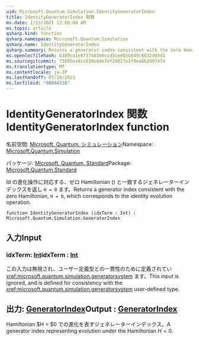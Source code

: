 ```yaml
---
uid: Microsoft.Quantum.Simulation.IdentityGeneratorIndex
title: IdentityGeneratorIndex 関数
ms.date: 1/23/2021 12:00:00 AM
ms.topic: article
qsharp.kind: function
qsharp.namespace: Microsoft.Quantum.Simulation
qsharp.name: IdentityGeneratorIndex
qsharp.summary: Returns a generator index consistent with the zero Hamiltonian, `H = 0`, which corresponds to the identity evolution operation.
ms.openlocfilehash: b389ca1e0737463e6ccd5ce885b849c6b32d65d1
ms.sourcegitcommit: 71605ea9cc630e84e7ef29027e1f0ea06299747e
ms.translationtype: MT
ms.contentlocale: ja-JP
ms.lasthandoff: 01/26/2021
ms.locfileid: "98844338"
---
```

# <a name="identitygeneratorindex-function"></a><span data-ttu-id="2181c-102">IdentityGeneratorIndex 関数</span><span class="sxs-lookup"><span data-stu-id="2181c-102">IdentityGeneratorIndex function</span></span>

<span data-ttu-id="2181c-103">名前空間: [Microsoft. Quantum. シミュレーション](xref:Microsoft.Quantum.Simulation)</span><span class="sxs-lookup"><span data-stu-id="2181c-103">Namespace: [Microsoft.Quantum.Simulation](xref:Microsoft.Quantum.Simulation)</span></span>

<span data-ttu-id="2181c-104">パッケージ: [Microsoft. Quantum. Standard](https://nuget.org/packages/Microsoft.Quantum.Standard)</span><span class="sxs-lookup"><span data-stu-id="2181c-104">Package: [Microsoft.Quantum.Standard](https://nuget.org/packages/Microsoft.Quantum.Standard)</span></span>


<span data-ttu-id="2181c-105">Id の進化操作に対応する、ゼロ Hamiltonian () と一致するジェネレーターインデックスを返し `H = 0` ます。</span><span class="sxs-lookup"><span data-stu-id="2181c-105">Returns a generator index consistent with the zero Hamiltonian, `H = 0`, which corresponds to the identity evolution operation.</span></span>

```qsharp
function IdentityGeneratorIndex (idxTerm : Int) : Microsoft.Quantum.Simulation.GeneratorIndex
```


## <a name="input"></a><span data-ttu-id="2181c-106">入力</span><span class="sxs-lookup"><span data-stu-id="2181c-106">Input</span></span>

### <a name="idxterm--int"></a><span data-ttu-id="2181c-107">idxTerm: [Int](xref:microsoft.quantum.lang-ref.int)</span><span class="sxs-lookup"><span data-stu-id="2181c-107">idxTerm : [Int](xref:microsoft.quantum.lang-ref.int)</span></span>

<span data-ttu-id="2181c-108">この入力は無視され、ユーザー定義型との一貫性のために定義されてい <xref:microsoft.quantum.simulation.generatorsystem> ます。</span><span class="sxs-lookup"><span data-stu-id="2181c-108">This input is ignored, and is defined for consistency with the <xref:microsoft.quantum.simulation.generatorsystem> user-defined type.</span></span>



## <a name="output--generatorindex"></a><span data-ttu-id="2181c-109">出力: [GeneratorIndex](xref:Microsoft.Quantum.Simulation.GeneratorIndex)</span><span class="sxs-lookup"><span data-stu-id="2181c-109">Output : [GeneratorIndex](xref:Microsoft.Quantum.Simulation.GeneratorIndex)</span></span>

<span data-ttu-id="2181c-110">Hamiltonian $H = $0 での進化を表すジェネレーターインデックス。</span><span class="sxs-lookup"><span data-stu-id="2181c-110">A generator index representing evolution under the Hamiltonian $H = 0$.</span></span>